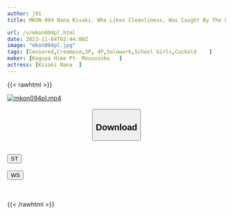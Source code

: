 ```yaml
---
author: j91
title: MKON-094 Nana Kisaki, Who Likes Cleanliness, Was Caught By The Creepy And Filthy Manager Of The Boys' Dormitory And Was Defiled Until She Fell Apart, Then Was Creampied By The Boys In The Dormitory.

url: /v/mkon094pl.html
date: 2023-11-04T02:44:00Z
image: "mkon094pl.jpg"
tags: [Censored,Creampie,3P, 4P,Solowork,School Girls,Cuckold	 ]
maker: [Kaguya Hime Pt- Mousozoku   ]
actress: [Kisaki Nana  ]
---
```



{{< rawhtml >}}

<div class="video" data-videoid="pjpPxAbJJeirgQg">
    <a href="javascript:;">
        <img src="https://my.j91.asia/v/mkon094pl.jpg" width="WIDTH" height="HEIGHT" alt="mkon094pl.mp4" loading="lazy">
    </a>
</div>

<script type="text/javascript" src="https://j91.asia/asset/on-demand-st.js"></script>

<br>
  <link rel="stylesheet" href="https://j91.asia/asset/bs5.css">
  
  <center>
  <button class="btn btn-primary" type="button" data-bs-toggle="collapse" data-bs-target=".multi-collapse" aria-expanded="false" aria-controls="multiCollapseExample1 multiCollapseExample2"><h2>Download</h2></button></center>
</p>
<div class="row">
  <div class="col">
    <div class="collapse multi-collapse" id="multiCollapseExample1">
      <div class="card card-body">
	      	      <br>
<div class="buttons">  
<a href="https://streamtape.to/v/pjpPxAbJJeirgQg"><button class="btn-hover color-3"><i class="fa fa-download"></i> ST</button></a></div>
    </div>
  </div>
</div>
  <div class="col">
    <div class="collapse multi-collapse" id="multiCollapseExample2">
      <div class="card card-body">
	      <br>
<div class="buttons">
    <a href="https://wolfstream.tv/ijkm4hxqxv7g"><button class="btn-hover color-9"><i class="fa fa-download"></i> WS</button></a></div>
<br><br>
      </div>
    </div>
  </div>
</div>

{{< /rawhtml >}}
